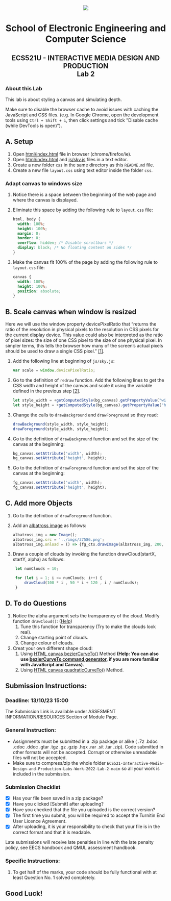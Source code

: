 <div align="center">
  <img src="https://cdn.theuniguide.co.uk/uploads/image/file/11260/Queen_Mary_University_of_London.png" />

# School of Electronic Engineering and Computer  Science

## ECS521U - INTERACTIVE MEDIA DESIGN AND PRODUCTION</br>Lab 2
</div>

### About this Lab
This lab is about styling a canvas and simulating depth.

Make sure to disable the browser cache to avoid issues with caching the JavaScript and CSS files. (e.g. In Google Chrome, open the development tools using  `Ctrl + Shift + i`, then click settings and tick "Disable cache (while DevTools is open)").

## A. Setup
1. Open [html/index.html](https://github.com/ChenY2000/ECS521U-Lab2/tree/main/html/index.html) file in browser (chrome/firefox/ie).
2. Open [html/index.html](https://github.com/ChenY2000/ECS521U-Lab2/tree/main/html/index.html) and [js/sky.js](https://github.com/ChenY2000/ECS521U-Lab2/tree/main/js/sky.js) files in a text editor.
3. Create a new folder `css` in the same directory as this `README.md` file.
4. Create a new file `layout.css` using text editor inside the folder `css`.

### Adapt canvas to windows size
1. Notice there is a space between the beginning of the web page and where the canvas is displayed.
2. Eliminate this space by adding the following rule to `layout.css` file:
   ```css
   html, body {
     width: 100%;
     height: 100%;
     margin: 0;
     border: 0;
     overflow: hidden; /* Disable scrollbars */
     display: block; /* No floating content on sides */
   }
   ```

3. Make the canvas fit 100% of the page by adding the following rule to `layout.css` file:
   ```css
   canvas {
     width: 100%;
     height: 100%;
     position: absolute;
   }
   ```

## B. Scale canvas when window is resized
Here we will use the window property devicePixelRatio that “returns the ratio of the resolution in physical pixels to the resolution in CSS pixels for the current display device. This value could also be interpreted as the ratio of pixel sizes: the size of one CSS pixel to the size of one physical pixel. In simpler terms, this tells the browser how many of the screen’s actual pixels should be used to draw a single CSS pixel.” [[1]](https://developer.mozilla.org/en-US/docs/Web/API/Window/devicePixelRatio).

1. Add the following line at beginning of `js/sky.js`:
   ```js
   var scale = window.devicePixelRatio;
   ```

2. Go to the definition of `redraw` function. Add the following lines to get the CSS width and height of the canvas and scale it using the variable defined in the previous step [[2]](https://medium.com/wdstack/fixing-html5-2d-canvas-blur-8ebe27db07da).
   ```js
   let style_width = +getComputedStyle(bg_canvas).getPropertyValue("width").slice(0, -2) * scale;
   let style_height = +getComputedStyle(bg_canvas).getPropertyValue("height").slice(0, -2) * scale;
   ```

3. Change the calls to `drawBackground` and `drawForeground` so they read:
   ```js
   drawBackground(style_width, style_height);
   drawForeground(style_width, style_height);
   ```

4. Go to the definition of `drawBackground` function and set the size of the canvas at the beginning:
   ```js
   bg_canvas.setAttribute('width', width);
   bg_canvas.setAttribute('height', height);
   ```

5. Go to the definition of `drawForeground` function and set the size of the canvas at the beginning:
   ```js
   fg_canvas.setAttribute('width', width);
   fg_canvas.setAttribute('height', height);
   ```

## C. Add more Objects
1. Go to the definition of `drawForeground` function.
2. Add an [albatross image](https://github.com/ChenY2000/ECS521U-Lab2/blob/main/37586.png) as follows:
   ```js
   albatross_img = new Image();
   albatross_img.src = '../imgs/37586.png';
   albatross_img.onload = () => {fg_ctx.drawImage(albatross_img, 200, 200);};
   ```

3. Draw a couple of clouds by invoking the function drawCloud(startX, startY, alpha) as follows:
   ```js
	let numClouds = 10;

	for (let i = 1; i <= numClouds; i++) {
	    drawCloud(100 * i , 50 * i + 120 , i / numClouds);
	}
   ```
## D. To do Questions

1. Notice the alpha argument sets the transparency of the cloud. Modify function `drawCloud()`: ([Help](https://www.w3schools.com/tags/ref_canvas.asp))
    1. Tune this function for transparency (Try to make the clouds look real).
    2. Change starting point of clouds.
    3. Change colour of clouds.
2. Creat your own different shape cloud:
    1. Using [HTML canvas bezierCurveTo()](https://www.w3schools.com/tags/canvas_beziercurveto.asp) Method
		**(Help: You can also use [bezierCurveTo command generator](http://www.victoriakirst.com/beziertool/), if you are more familiar with JavaScript and Canvas)**.
    2. Using [HTML canvas quadraticCurveTo()](https://www.w3schools.com/tags/canvas_quadraticcurveto.asp) Method.


## Submission Instructions:
### Deadline: 13/10/23 15:00
The Submission Link is available under ASSESMENT INFORMATION/RESOURCES Section of Module Page.

### General Instruction:
- Assignments must be submitted in a .zip package or alike ( .7z .bdoc .cdoc .ddoc .gtar .tgz .gz .gzip .hqx .rar .sit .tar .zip). Code submitted in other formats will not be accepted. Corrupt or otherwise unreadable files will not be accepted.
- Make sure to compress/zip the whole folder `ECS521-Interactive-Media-Design-and-Production-Labs-Work-2022-Lab-2-main` so all your work is included in the submission.

### Submission Checklist
- [x] Has your file been saved in a zip package?
- [x] Have you clicked [Submit] after uploading?
- [x] Have you checked that the file you uploaded is the correct version?
- [x] The first time you submit, you will be required to accept the Turnitin End User Licence Agreement.
- [x] After uploading, it is your responsibility to check that your file is in the correct format and that it is readable.

Late submissions will receive late penalties in line with the late penalty policy, see EECS handbook and QMUL assessment handbook.

### Specific Instructions:
1. To get half of the marks, your code should be fully functional with at least Question No. 1 solved completely.

## Good Luck!
